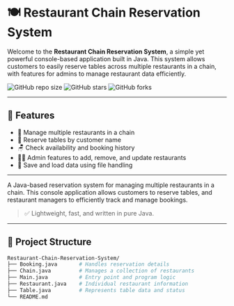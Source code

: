 # 🍽️ Restaurant Chain Reservation System

Welcome to the **Restaurant Chain Reservation System**, a simple yet powerful console-based application built in Java. This system allows customers to easily reserve tables across multiple restaurants in a chain, with features for admins to manage restaurant data efficiently.

![GitHub repo size](https://img.shields.io/github/repo-size/SPIN0ZAi/Restaurant-Chain-Reservation-System?style=flat-square)
![GitHub stars](https://img.shields.io/github/stars/SPIN0ZAi/Restaurant-Chain-Reservation-System?style=flat-square)
![GitHub forks](https://img.shields.io/github/forks/SPIN0ZAi/Restaurant-Chain-Reservation-System?style=flat-square)

---

## 🔧 Features

- 🏨 Manage multiple restaurants in a chain
- 🧍 Reserve tables by customer name
- 🪑 Check availability and booking history
- 👨‍💼 Admin features to add, remove, and update restaurants
- 💾 Save and load data using file handling

---
A Java-based reservation system for managing multiple restaurants in a chain. This console application allows customers to reserve tables, and restaurant managers to efficiently track and manage bookings.

> ✅ Lightweight, fast, and written in pure Java.

---

## 📂 Project Structure

```bash
Restaurant-Chain-Reservation-System/
├── Booking.java       # Handles reservation details
├── Chain.java         # Manages a collection of restaurants
├── Main.java          # Entry point and program logic
├── Restaurant.java    # Individual restaurant information
├── Table.java         # Represents table data and status
└── README.md

